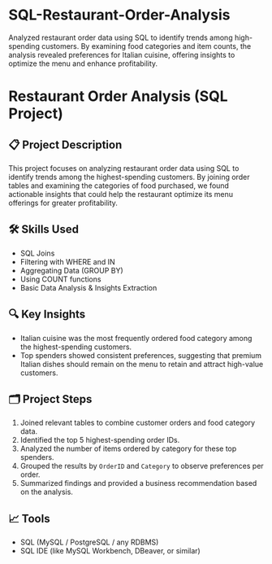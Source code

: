 # SQL-Restaurant-Order-Analysis
Analyzed restaurant order data using SQL to identify trends among high-spending customers. By examining food categories and item counts, the analysis revealed preferences for Italian cuisine, offering insights to optimize the menu and enhance profitability.

# Restaurant Order Analysis (SQL Project)

## 📋 Project Description

This project focuses on analyzing restaurant order data using SQL to identify trends among the highest-spending customers. By joining order tables and examining the categories of food purchased, we found actionable insights that could help the restaurant optimize its menu offerings for greater profitability.

## 🛠️ Skills Used

- SQL Joins
- Filtering with WHERE and IN
- Aggregating Data (GROUP BY)
- Using COUNT functions
- Basic Data Analysis & Insights Extraction

## 🔍 Key Insights

- Italian cuisine was the most frequently ordered food category among the highest-spending customers.
- Top spenders showed consistent preferences, suggesting that premium Italian dishes should remain on the menu to retain and attract high-value customers.

## 🗂️ Project Steps

1. Joined relevant tables to combine customer orders and food category data.
2. Identified the top 5 highest-spending order IDs.
3. Analyzed the number of items ordered by category for these top spenders.
4. Grouped the results by `OrderID` and `Category` to observe preferences per order.
5. Summarized findings and provided a business recommendation based on the analysis.

## 📈 Tools

- SQL (MySQL / PostgreSQL / any RDBMS)
- SQL IDE (like MySQL Workbench, DBeaver, or similar)



